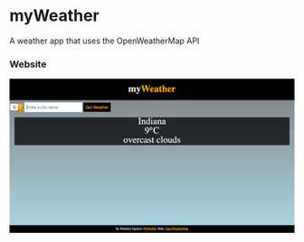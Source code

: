 # myWeather
A weather app that uses the OpenWeatherMap API

### Website
![Alt text](myWeather_website.png?raw=true "Website")
